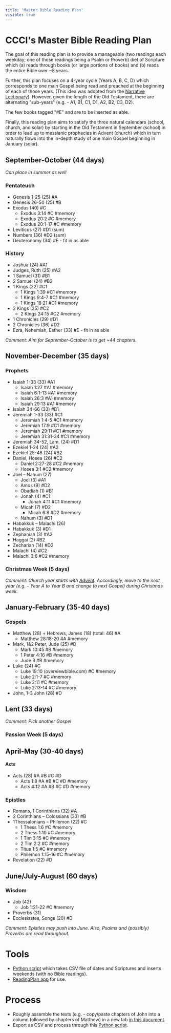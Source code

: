 ```yaml
---
title: 'Master Bible Reading Plan'
visible: true
---
```


# CCCI's Master Bible Reading Plan
The goal of this reading plan is to provide a manageable (two readings each weekday; one of those readings being a Psalm or Proverb) diet of Scripture which (a) reads through books (or large portions of books) and (b) reads the entire Bible over ~8 years.

Further, this plan focuses on a 4-year cycle (Years A, B, C, D) which corresponds to one main Gospel being read and preached at the beginning of each of those years. (This idea was adopted from the [Narrative Lectionary](https://www.workingpreacher.org/home-narrative-lectionary)). However, given the length of the Old Testament, there are alternating "sub-years" (e.g. - A1, B1, C1, D1, A2, B2, C3, D2).

The few books tagged "#E" and are to be inserted as able.

Finally, this reading plan aims to satisfy the three natural calendars (school, church, and solar) by starting in the Old Testament in September (school) in order to lead up to messianic prophecies in Advent (church) which in turn naturally flows into the in-depth study of one main Gospel beginning in January (solar).


## September-October (44 days)

*Can place in summer as well*

### Pentateuch

-   Genesis 1-25 (25) #A
-   Genesis 26-50 (25) #B
-   Exodus (40) #C
    -   Exodus 3:14 #C #memory
    -   Exodus 20:2 #C #memory
    -   Exodus 20:1-17 #C #memory
-   Leviticus (27) #D1 (sum)
-   Numbers (36) #D2 (sum)
-   Deuteronomy (34) #E - fit in as able

### History

-   Joshua (24) #A1
-   Judges, Ruth (25) #A2
-   1 Samuel (31) #B1
-   2 Samuel (24) #B2
-   1 Kings (22) #C1
    -   1 Kings 1:39 #C1 #memory
    -   1 Kings 9:4-7 #C1 #memory
    -   1 Kings 18:21 #C1 #memory
-   2 Kings (25) #C2
    -   2 Kings 24:15 #C2 #memory
-   1 Chronicles (29) #D1
-   2 Chronicles (36) #D2
-   Ezra, Nehemiah, Esther (33) #E - fit in as able

*Comment: Aim for September-October is to get ~44 chapters.*

## November-December (35 days)

### Prophets

-   Isaiah 1-33 (33) #A1
    -   Isaiah 1:27 #A1 #memory
    -   Isaiah 6:1-13 #A1 #memory
    -   Isaiah 26:3 #A1 #memory
    -   Isaiah 29:13 #A1 #memory
-   Isaiah 34-66 (33) #B1
-   Jeremiah 1-33 (33) #C1
    -   Jeremiah 1:4-5 #C1 #memory
    -   Jeremiah 17:9 #C1 #memory
    -   Jeremiah 29:11 #C1 #memory
    -   Jeremiah 31:31-34 #C1 #memory
-   Jeremiah 34-52, Lam. (24) #D1
-   Ezekiel 1-24 (24) #A2
-   Ezekiel 25-48 (24) #B2
-   Daniel, Hosea (26) #C2
    -   Daniel 2:27-28 #C2 #memory
    -   Hosea 3:1 #C2 #memory
-   Joel – Nahum (27)
    -   Joel (3) #A1
    -   Amos (9) #D2
    -   Obadiah (1) #B1
    -   Jonah (4) #C1
        -   Jonah 4:11 #C1 #memory
    -   Micah (7) #D2
        -   Micah 6:8 #D2 #memory
    -   Nahum (3) #D1
-   Habakkuk – Malachi (26)
  - Habakkuk (3) #D1
  - Zephaniah (3) #A2
  - Haggai (2) #B2
  - Zechariah (14) #D2 
  - Malachi (4) #C2
  - Malachi 3:6 #C2 #memory

### Christmas Week (5 days)

*Comment: Church year starts with [Advent](https://www.crosswalk.com/special-coverage/christmas-and-advent/when-does-advent-start.html). Accordingly, move to the next year (e.g. – Year A to Year B and change to next Gospel) during Christmas week.*

## January-February (35-40 days)

### Gospels

-   Matthew (28) + Hebrews, James (18) (total: 46) #A
    -   Matthew 28:18-20 #A #memory
-   Mark, 1&2 Peter, Jude (25) #B
    -   Mark 10:45 #B #memory
    -   1 Peter 4:16 #B #memory
    -   Jude 3 #B #memory
-   Luke (24) #C
    -   Luke 19:10 (overviewbible.com) #C #memory
    -   Luke 2:1-7 #C #memory
    -   Luke 2:11 #C #memory
    -   Luke 2:13-14 #C #memory
-   John, 1-3 John (28) #D

## Lent (33 days)

*Comment: Pick another Gospel*

### Passion Week (5 days)

## April-May (30-40 days)

#### Acts

-   Acts (28) #A #B #C #D
    -   Acts 1:8 #A #B #C #D #memory
    -   Acts 4:12 #A #B #C #D #memory

### Epistles

-   Romans, 1 Corinthians (32) #A
-   2 Corinthians – Colossians (33) #B
-   1Thessalonians – Philemon (22) #C
    -   1 Thess 1:6 #C #memory
    -   2 Thess 1:10 #C #memory
    -   1 Tim 3:15 #C #memory
    -   2 Tim 2:2 #C #memory
    -   Titus 1:5 #C #memory
    -   Philemon 1:15-16 #C #memory
-   Revelation (22) #D

## June/July-August (60 days)

### Wisdom

-   Job (42)
    -   Job 1:21-22 #C #memory
-   Proverbs (31)
-   Ecclesiastes, Songs (20) #D

*Comment: Epistles may push into June. Also, Psalms and (possibly) Proverbs are read throughout.*

# Tools

-  [Python script](https://github.com/superhu4/planandmemory) which takes CSV file of dates and Scriptures and inserts weekends (with no Bible readings).
-  [ReadingPlan app](https://pricejh.com/readingplan/) for use.

# Process

-   Roughly assemble the texts (e.g. - copy/paste chapters of John into a column followed by chapters of Matthew) in a new tab [in this    document](https://docs.google.com/spreadsheets/d/1KllaA7_pNhDjyM8QnKjAp9docJRI33S3Xh1BwTACNZQ/edit?usp=sharing).
-   Export as CSV and process through this [Python    script](https://github.com/superhu4/planandmemory).

